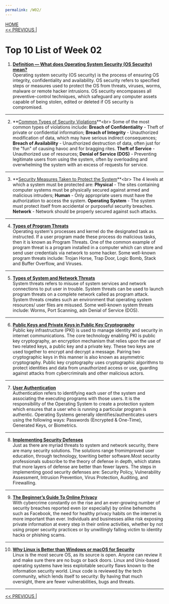 ```yaml
---
permalink: /W02/
---
```

[HOME](../)<br>
[<< PREVIOUS |](../W01/)<br>

# Top 10 List of Week 02

1. **[Definition — What does Operating System Security (OS Security) mean?](https://www.techopedia.com/definition/24774/operating-system-security-os-security)**<br>
Operating system security (OS security) is the process of ensuring OS integrity, confidentiality and availability. OS security refers to specified steps or measures used to protect the OS from threats, viruses, worms, malware or remote hacker intrusions. OS security encompasses all preventive-control techniques, which safeguard any computer assets capable of being stolen, edited or deleted if OS security is compromised. <br>
* * *

2. **[Common Types of Security Violations](https://www.cs.uic.edu/~jbell/CourseNotes/OperatingSystems/15_Security.html#:~:text=Breach%20of%20Confidentiality,excess%20of%20requests%20for%20service.)**<br>
Some of the most common types of violations include: **Breach of Confidentiality** - Theft of private or confidential information; **Breach of Integrity** - Unauthorized modification of data, which may have serious indirect consequences; **Breach of Availability**  - Unauthorized destruction of data, often just for the "fun" of causing havoc and for bragging rites. **Theft of Service** - Unauthorized use of resources; **Denial of Service (DOS)** - Preventing legitimate users from using the system, often by overloading and overwhelming the system with an excess of requests for service. <br>
* * *

3. **[Security Measures Taken to Protect the System](http://www.padakuu.com/article/149-what-is-the-security-problem#:~:text=To%20protect%20a%20system,security%20is%20to%20be%20ensured.)**<br>
The 4 levels at which a system must be protected are: **Physical** - The sites containing computer systems must be physically secured against armed and malicious intruders; **Human** - Only appropriate users must have the authorization to access the system. **Operating System** - The system must protect itself from accidental or purposeful security breaches. **Network** - Network should be properly secured against such attacks. <br>
* * *

4. **[Types of Program Threats](https://www.tutorialspoint.com/operating_system/os_security.htm)**<br>
Operating system's processes and kernel do the designated task as instructed. If a user program made these process do malicious tasks, then it is known as Program Threats. One of the common example of program threat is a program installed in a computer which can store and send user credentials via network to some hacker. Some well-known program threats include: Trojan Horse, Trap Door, Logic Bomb, Stack and Buffer Overflow, and Viruses. <br>
* * *

5. **[Types of System and Network Threats](https://www.tutorialspoint.com/operating_system/os_security.htm)** <br>
System threats refers to misuse of system services and network connections to put user in trouble. System threats can be used to launch program threats on a complete network called as program attack. System threats creates such an environment that operating system resources/ user files are misused. Some well-known system threats include: Worms, Port Scanning, adn Denial of Service (DOS). <br>
* * *
 
6. **[Public Keys and Private Keys in Public Key Cryptography](https://sectigo.com/resource-library/public-key-vs-private-key)** <br>
Public key infrastructure (PKI) is used to manage identity and security in internet communications. The core technology enabling PKI is public key cryptography, an encryption mechanism that relies upon the use of two related keys, a public key and a private key. These two keys are used together to encrypt and decrypt a message. Pairing two cryptographic keys in this manner is also known as asymmetric cryptography. Public key cryptography uses cryptographic algorithms to protect identities and data from unauthorized access or use, guarding against attacks from cybercriminals and other malicious actors. <br>
* * *

7. **[User Authentication](https://www.cs.uic.edu/~jbell/CourseNotes/OperatingSystems/15_Security.html#:~:text=User%20Authentication,or%20other%20physiological%20changes.)** <br>
Authentication refers to identifying each user of the system and associating the executing programs with those users. It is the responsibility of the Operating System to create a protection system which ensures that a user who is running a particular program is authentic. Operating Systems generally identifies/authenticates users using the following ways: Passwords (Encrypted & One-Time), Generated Keys, or Biometrics. <br>
* * *

8. **[Implementing Security Defenses](https://www.cs.uic.edu/~jbell/CourseNotes/OperatingSystems/15_Security.html#:~:text=Implementing%20Security%20Defenses,Tripwire%20Filesystem)** <br>
Just as there are myriad threats to system and network security, there are many security solutions. The solutions range fromimproved user education, through technology, towriting better software.Most security professionals subscribe to the theory of defense in depth, which states that more layers of defense are better than fewer layers. The steps in implementing good security defenses are: Security Policy, Vulnerability Assessment, Intrusion Prevention, Virus Protection, Auditing, and Firewalling. <br>
* * *

9. **[The Beginner’s Guide To Online Privacy](https://www.freecodecamp.org/news/the-beginners-guide-to-online-privacy-7149b33c4a3e/)** <br>
With cybercrime constantly on the rise and an ever-growing number of security breaches reported even (or especially) by online behemoths such as Facebook, the need for healthy privacy habits on the internet is more important than ever. Individuals and businesses alike risk exposing private information at every step in their online activities, whether by not using proper security practices or by unwillingly falling victim to identity hacks or phishing scams. <br>
* * *

10. **[Why Linux is Better than Windows or macOS for Security](https://www.computerworld.com/article/3252823/why-linux-is-better-than-windows-or-macos-for-security.html#:~:text=%E2%80%9CLinux%20is%20the%20most%20secure,to%20the%20information%20security%20world.)** <br>
Linux is the most secure OS, as its source is open. Anyone can review it and make sure there are no bugs or back doors. Linux and Unix-based operating systems have less exploitable security flaws known to the information security world. Linux code is reviewed by the tech community, which lends itself to security: By having that much oversight, there are fewer vulnerabilities, bugs and threats. <br>
* * *

[<< PREVIOUS |](../W01/)<br>
